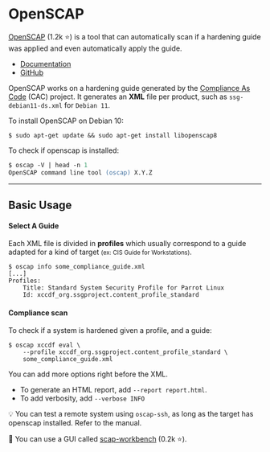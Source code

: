 # OpenSCAP

<div class="row row-cols-md-2"><div>

[OpenSCAP](https://www.open-scap.org/) (1.2k ⭐) is a tool that can automatically scan if a hardening guide was applied and even automatically apply the guide.

* [Documentation](https://static.open-scap.org/)
* [GitHub](https://github.com/OpenSCAP/openscap)

OpenSCAP works on a hardening guide generated by the [Compliance As Code](content/index.md) (CAC) project. It generates an **XML** file per product, such as `ssg-debian11-ds.xml` for `Debian 11`.
</div><div>

To install OpenSCAP on Debian 10:

```shell!
$ sudo apt-get update && sudo apt-get install libopenscap8
```

To check if openscap is installed:

```ps
$ oscap -V | head -n 1
OpenSCAP command line tool (oscap) X.Y.Z
```
</div></div>

<hr class="sep-both">

## Basic Usage

<div class="row row-cols-md-2"><div>

#### Select A Guide

Each XML file is divided in **profiles** which usually correspond to a guide adapted for a kind of target <small>(ex: CIS Guide for Workstations)</small>.

```shell!
$ oscap info some_compliance_guide.xml
[...]
Profiles:
    Title: Standard System Security Profile for Parrot Linux
    Id: xccdf_org.ssgproject.content_profile_standard
```
</div><div>

#### Compliance scan

To check if a system is hardened given a profile, and a guide:

```shell!
$ oscap xccdf eval \
    --profile xccdf_org.ssgproject.content_profile_standard \
    some_compliance_guide.xml
```

You can add more options right before the XML.

* To generate an HTML report, add `--report report.html`.
* To add verbosity, add `--verbose INFO`

💡 You can test a remote system using `oscap-ssh`, as long as the target has openscap installed. Refer to the manual.

🚀 You can use a GUI called [scap-workbench](https://github.com/OpenSCAP/scap-workbench) (0.2k ⭐).
</div></div>